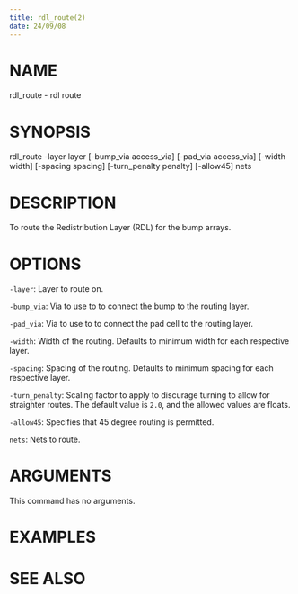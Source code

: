 ```yaml
---
title: rdl_route(2)
date: 24/09/08
---
```


# NAME

rdl_route - rdl route

# SYNOPSIS

rdl_route 
    -layer layer
    [-bump_via access_via]
    [-pad_via access_via]
    [-width width]
    [-spacing spacing]
    [-turn_penalty penalty]
    [-allow45]
    nets


# DESCRIPTION

To route the Redistribution Layer (RDL) for the bump arrays.

# OPTIONS

`-layer`:  Layer to route on.

`-bump_via`:  Via to use to to connect the bump to the routing layer.

`-pad_via`:  Via to use to to connect the pad cell to the routing layer.

`-width`:  Width of the routing. Defaults to minimum width for each respective layer.

`-spacing`:  Spacing of the routing. Defaults to minimum spacing for each respective layer.

`-turn_penalty`:  Scaling factor to apply to discurage turning to allow for straighter routes. The default value is `2.0`, and the allowed values are floats.

`-allow45`:  Specifies that 45 degree routing is permitted.

`nets`:  Nets to route.

# ARGUMENTS

This command has no arguments.

# EXAMPLES

# SEE ALSO
